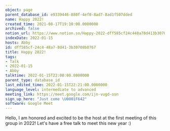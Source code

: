 ```yaml
---
object: page
parent_database_id: e9339446-880f-4ef0-8ad7-8ad1f507dded
name: Happy 2022!
created_time: 2021-08-17T19:10:00.0000000
archived: false
notion_url: https://www.notion.so/Happy-2022-dff585cf24c448a78d413b30708b0767
indexDate: 2022-01-15
hosts: Abby
id: dff585cf-24c4-48a7-8d41-3b30708b0767
title: Happy 2022!
tags:
- Talk
- 2022-01-15
- Abby
talktime: 2022-01-15T22:00:00.0000000
parent_type: database_id
last_edited_time: 2022-01-15T22:21:00.0000000
language_level: intermediate to advanced
meeting_link: https://meet.google.com/ijn-vugd-osn
sign_up_here: "Just come \U0001F642"
software: Google Meet
---
```


Hello, I am honored and excited to be the host at the first meeting of this group in 2022! Let's have a free talk to meet this new year :)





